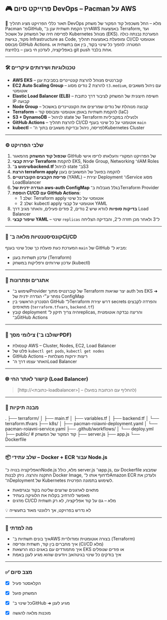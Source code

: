 ## 🎮 פרוייקט סיום DevOps – Pacman על AWS

🧾 תאור כללי
הפרויקט מציג תהליך DevOps מלא – החל משכפול קוד המקור של משחק Pacman מ־GitHub, דרך הקמת תשתית ענן ב־AWS באמצעות Terraform, ועד לפריסה חיה של המשחק על אשכול Kubernetes מנוהל (EKS).
המערכת נבנתה כולה מקוד, בגישת Infrastructure as Code, ומופעלת באמצעות תהליך CI/CD אוטומטי מבוסס GitHub Actions.
המטרה: להפוך כל שינוי בקוד, בין אם בתשתית או באפליקציה, לעדכון חי בענן – בלחיצת git push אחת בלבד.

---

### 🛠️ טכנולוגיות ושירותים עיקריים

- **AWS EKS** – קוברנטיס מנוהל להרצת קונטיינרים בסביבת ענן  
- **EC2 Auto Scaling Group** – להרצת 2 נודים מסוג `t3.medium`, עם ניהול משאבים אוטומטי  
- **Elastic Load Balancer (ELB)** – חשיפה חיצונית של המשחק לציבור דרך כתובת IP קבועה  
- **Node Group** – קבוצה מנוהלת של נודים שמריצים את הקונטיינרים באשכול  
- **Terraform** – להקמת תשתיות באופן אוטומטי ומבוסס קוד (IaC)  
- **S3 + DynamoDB** – לניהול state של Terraform ולנעילה במקביליות  
- **GitHub Actions** – להרצת תהליך CI/CD אוטומטי על כל שינוי בענף `main`  
- **kubectl** – לפריסה, ניהול ובדיקת משאבים בתוך ה־Kubernetes Cluster


---

### ⚙️ שלבי הפרויקט

1. **שכפול קוד המשחק** מהמאגר GitHub של הפרויקט המקורי והעלאתו לריפו אישי  
2. **יצירת קבצי Terraform** להקמת EKS, Node Group, Networking ו־IAM Roles  
3. **שימוש ב־backend.tf** לניהול state ב־S3  
4. **הרצת terraform apply** להקמה בפועל של המשאבים בענן  
5. **פריסת הקבצים הקוברנטיים** (YAML) – יצירת Deployment ו־Service מסוג LoadBalancer  
6. **הגדרה ידנית של aws-auth ConfigMap** בגלל מגבלות ב־Terraform Provider  
7. **הוספת CI/CD עם GitHub Actions**:  
   * שלב 1: Terraform apply אוטומטי על כל שינוי  
   * שלב 2: kubectl apply אוטומטי על קבצי YAML  
8. **בדיקות סופיות** לוודא שיש 2 נודים, 2 פודים פעילים, והאתר מגיב דרך Load Balancer  
9. **שיפור קבצי YAML** – שינוי `replicas` ל־3 ולאחר מכן חזרה ל־2, והבדיקה הצליחה  

---

### 🔁 קונסיסטנטיות מלאה ב־CI/CD

המערכת כעת פועלת כך שכל שינוי בענף `main` של GitHub מביא ל־:  
* עדכון תשתיות בענן (Terraform)  
* עדכון שירותים ורפליקות במשחק (kubectl)  

---

### 🧠 אתגרים ופתרונות

* שימוש ב־Provider של קוברנטיס מתוך Terraform יצר שגיאות auth מול EKS ➜ נפתר ע״י הגדרה ידנית של ConfigMap  
* הסנכרון הראשוני בין GitHub ל־Terraform דרש יצירת secrets והפרדה לקבצים מתאימים (`terraform.tfvars`, `backend.tf`)  
* קובץ deployment היה צריך תיקון ל־replicas, והריצה נבדקה אוטומטית ב־GitHub Actions  

---

### 📸 צילומי מסך (ישולבו ב־PDF)

* קונסולת AWS – Cluster, Nodes, EC2, Load Balancer  
* פלט של `kubectl get pods`, `kubectl get nodes`  
* GitHub Actions – ריצות ירוקות מוצלחות  
* האתר עצמו דרך ה־Load Balancer  

---

### 🌐 קישור לאתר החי (Load Balancer)

> [http://<כתובת-loadbalancer>] – (להחליף עם הכתובת בפועל)

---

### 🧩 מבנה תיקיות

.
├── terraform/
│ ├── main.tf
│ ├── variables.tf
│ ├── backend.tf
│ └── terraform.tfvars
├── k8s/
│ ├── pacman-roiavni-deployment.yaml
│ └── pacman-roiavni-service.yaml
├── .github/workflows/
│ └── deploy.yml
├── public/ # קוד המקור של המשחק
├── server.js
├── app.js
└── Dockerfile


---

### 📦 שלב עתידי – Docker + ECR עבור Node.js

האפליקציה בנויה כ־Node.js מלא, כולל server.js ו־app.js, עם Dockerfile שמבצע התקנה והרצה.
ניתן לבנות Docker Image, לדחוף אותו ל־Amazon ECR
ולעדכן את ה־Deployment של Kubernetes לשימוש בתמונה הפרטית.

* מתאים לארגונים שרוצים שליטה בקוד ובגרסאות  
* מאפשר להרחיב בקלות את הלוגיקה בעתיד  
* מדגים CI/CD מלא – גם על קוד אפליקציה, לא רק תשתית  

💡 לא נדרש בפרויקט, אך רלוונטי מאוד בתעשייה  

---

### 🧠 מה למדתי

* איך בונים תשתיות ב־AWS בצורה אוטומטית ומודולרית (Terraform)  
* איך מחברים בין קוד, תשתית ופריסה (CI/CD מלא)  
* איך מתמודדים עם באגים כמו הרשאות EKS או פודים שנופלים  
* איך בודקים כל שינוי בגיטהאב ויודעים שהוא מגיע לענן באמת  

---

### ✅ מצב סיום

* [x] הקלאסטר פעיל  
* [x] המשחק פועל  
* [x] כל שינוי ב־GitHub ➜ מגיע לענן  
* [x] מוכנות מלאה להגשה  


